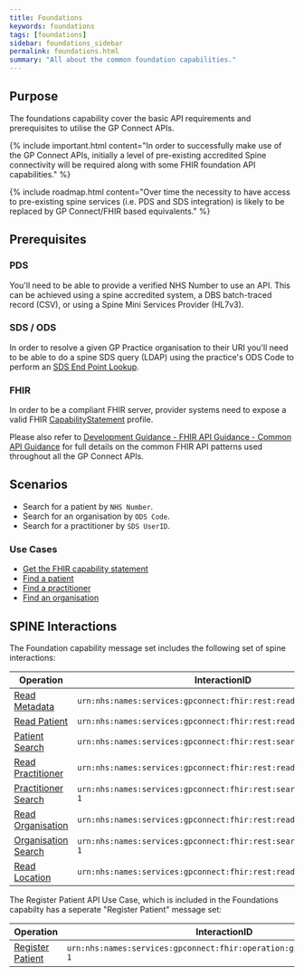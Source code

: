 ```yaml
---
title: Foundations
keywords: foundations
tags: [foundations]
sidebar: foundations_sidebar
permalink: foundations.html
summary: "All about the common foundation capabilities."
---
```


## Purpose ##

The foundations capability cover the basic API requirements and prerequisites to utilise the GP Connect APIs.

{% include important.html content="In order to successfully make use of the GP Connect APIs, initially a level of pre-existing accredited Spine connectivity will be required along with some FHIR foundation API capabilities." %}

{% include roadmap.html content="Over time the necessity to have access to pre-existing spine services (i.e. PDS and SDS integration) is likely to be replaced by GP Connect/FHIR based equivalents." %}

## Prerequisites ##

### PDS ###

You'll need to be able to provide a verified NHS Number to use an API. This can be achieved using a spine accredited system, a DBS batch-traced record (CSV), or using a Spine Mini Services Provider (HL7v3).

### SDS / ODS ###

In order to resolve a given GP Practice organisation to their URI you'll need to be able to do a spine SDS query (LDAP) using the practice's ODS Code to perform an [SDS End Point Lookup](integration_spine_directory_service.html).

### FHIR ###

In order to be a compliant FHIR server, provider systems need to expose a valid FHIR [CapabilityStatement](https://www.hl7.org/fhir/STU3/capabilitystatement.html) profile.

Please also refer to [Development Guidance - FHIR API Guidance - Common API Guidance](development_fhir_api_guidance.html) for full details on the common FHIR API patterns used throughout all the GP Connect APIs.

## Scenarios ##

- Search for a patient by `NHS Number`.
- Search for an organisation by `ODS Code`.
- Search for a practitioner by `SDS UserID`.

### Use Cases ###

- [Get the FHIR capability statement](foundations_use_case_get_the_fhir_capability_statement.html)
- [Find a patient](foundations_use_case_find_a_patient.html)
- [Find a practitioner](foundations_use_case_find_a_practitioner.html)
- [Find an organisation](foundations_use_case_find_an_organisation.html)

## SPINE Interactions

The Foundation capability message set includes the following set of spine interactions:

| Operation                 | InteractionID             | 
|---------------------------|---------------------------| 
| [Read Metadata](foundations_use_case_get_the_fhir_capability_statement.html) | `urn:nhs:names:services:gpconnect:fhir:rest:read:metadata-1` |
| [Read Patient](foundations_use_case_read_a_patient.html) | `urn:nhs:names:services:gpconnect:fhir:rest:read:patient-1` |
| [Patient Search](foundations_use_case_find_a_patient.html) | `urn:nhs:names:services:gpconnect:fhir:rest:search:patient-1` |
| [Read Practitioner](foundations_use_case_read_a_practitioner.html) | `urn:nhs:names:services:gpconnect:fhir:rest:read:practitioner-1` |
| [Practitioner Search](foundations_use_case_find_a_practitioner.html) | `urn:nhs:names:services:gpconnect:fhir:rest:search:practitioner-1` |
| [Read Organisation](foundations_use_case_read_an_organisation.html) | `urn:nhs:names:services:gpconnect:fhir:rest:read:organization-1` |
| [Organisation Search](foundations_use_case_find_an_organisation.html) | `urn:nhs:names:services:gpconnect:fhir:rest:search:organization-1` |
| [Read Location](foundations_use_case_read_a_location.html) | `urn:nhs:names:services:gpconnect:fhir:rest:read:location-1` | 


The Register Patient API Use Case, which is included in the Foundations capabilty has a seperate "Register Patient" message set:

| Operation                 | InteractionID             | 
|---------------------------|---------------------------| 
| [Register Patient](foundations_use_case_register_a_patient.html)          | `urn:nhs:names:services:gpconnect:fhir:operation:gpc.registerpatient-1`
